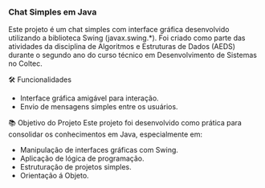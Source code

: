 <h3>Chat Simples em Java</h3>
Este projeto é um chat simples com interface gráfica desenvolvido utilizando a biblioteca Swing (javax.swing.*). Foi criado como parte das atividades da disciplina de Algoritmos e Estruturas de Dados (AEDS) durante o segundo ano do curso técnico em Desenvolvimento de Sistemas no Coltec.

🛠️ Funcionalidades
- Interface gráfica amigável para interação.
- Envio de mensagens simples entre os usuários.

📚 Objetivo do Projeto
Este projeto foi desenvolvido como prática para consolidar os conhecimentos em Java, especialmente em:

- Manipulação de interfaces gráficas com Swing.
- Aplicação de lógica de programação.
- Estruturação de projetos simples.
- Orientação á Objeto.
